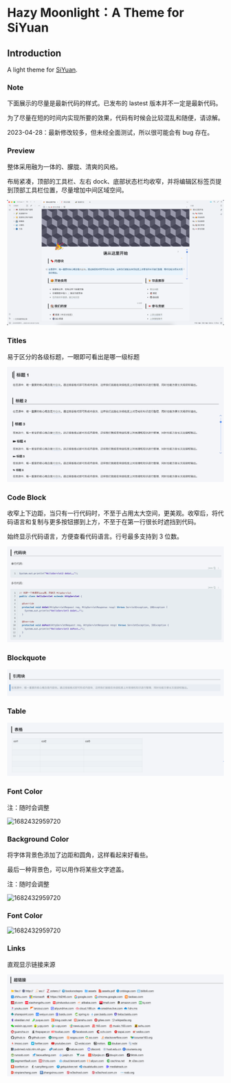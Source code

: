 # Hazy Moonlight：A Theme for SiYuan

## Introduction

A light theme for [SiYuan](http://github.com/siyuan-note/siyuan).

### Note

下面展示的尽量是最新代码的样式。已发布的 lastest 版本并不一定是最新代码。

为了尽量在短的时间内实现所要的效果，代码有时候会比较混乱和随便，请谅解。

2023-04-28：最新修改较多，但未经全面测试，所以很可能会有 bug 存在。

### Preview

整体采用融为一体的、朦胧、清爽的风格。

布局紧凑，顶部的工具栏、左右 dock、底部状态栏均收窄，并将编辑区标签页提到顶部工具栏位置，尽量增加中间区域空间。

![1682427206132](image/README/preview.png)

### Titles

易于区分的各级标题，一眼即可看出是哪一级标题

![1682427376672](image/README/titles.png)

### Code Block

收窄上下边距，当只有一行代码时，不至于占用太大空间，更美观。收窄后，将代码语言和复制与更多按钮挪到上方，不至于在第一行很长时遮挡到代码。

始终显示代码语言，方便查看代码语言。行号最多支持到 3 位数。

![1682427072462](image/README/codeblock.png)

### Blockquote

![1682427462008](image/README/blockquote.png)

### Table

![1682432959720](image/README/table.png)

### Font Color

注：随时会调整

![1682432959720](https://file+.vscode-resource.vscode-cdn.net/Users/oilo/DEV/Projects/Proj-VSCode/SiYuan-Themes/RQU-MoonLight/image/README/fontcolor.png)

### Background Color

将字体背景色添加了边距和圆角，这样看起来好看些。

最后一种背景色，可以用作将某些文字遮盖。

注：随时会调整

![1682432959720](https://file+.vscode-resource.vscode-cdn.net/Users/oilo/DEV/Projects/Proj-VSCode/SiYuan-Themes/RQU-MoonLight/image/README/backgroundcolor.png)

### Font Color

![1682432959720](https://file+.vscode-resource.vscode-cdn.net/Users/oilo/DEV/Projects/Proj-VSCode/SiYuan-Themes/RQU-MoonLight/image/README/fontcolor.png)

### Links

直观显示链接来源

![1682427118779](image/README/links.png)
